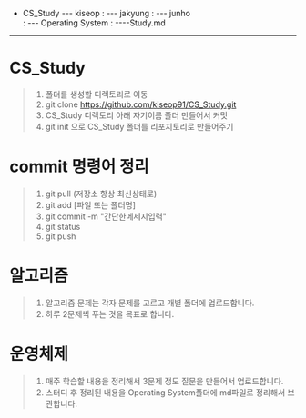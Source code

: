 - CS_Study ---  kiseop 
           : 
           ---  jakyung 
           : 
           ---  junho  
           : 
           ---  Operating System 
               : 
               ----Study.md 
 ***              
# CS_Study

>1. 폴더를 생성할 디렉토리로 이동 
>2. git clone https://github.com/kiseop91/CS_Study.git 
>3. CS_Study 디렉토리 아래 자기이름 폴더 만들어서 커밋 
>4. git init 으로 CS_Study 폴더를 리포지토리로 만들어주기
# commit 명령어 정리

>1. git pull  (저장소 항상 최신상태로) 
>2. git add [파일 또는 폴더명]        
>3. git commit -m "간단한메세지입력"  
>4. git status                    
>5. git push                       

# 알고리즘
>1. 알고리즘 문제는 각자 문제를 고르고 개별 폴더에 업로드합니다.
>2. 하루 2문제씩 푸는 것을 목표로 합니다.
 
# 운영체제

>1. 매주 학습할 내용을 정리해서 3문제 정도 질문을 만들어서 업로드합니다.
>2. 스터디 후 정리된 내용을 Operating System폴더에 md파일로 정리해서 보관합니다.
